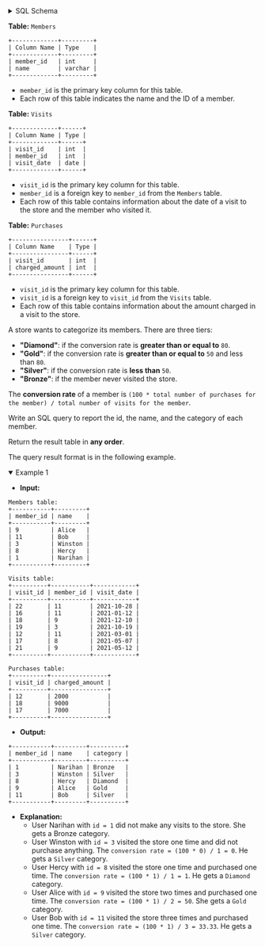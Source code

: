 <details>
<summary> SQL Schema</summary>

```sql
DROP TABLE IF EXISTS Members;

CREATE TABLE IF NOT EXISTS
  Members (member_id int, name varchar(30));

INSERT INTO
  Members (member_id, name)
VALUES
  ('9', 'Alice'),
  ('11', 'Bob'),
  ('3', 'Winston'),
  ('8', 'Hercy'),
  ('1', 'Narihan');


DROP TABLE IF EXISTS Visits;

CREATE TABLE IF NOT EXISTS
  Visits (visit_id int, member_id int, visit_date date);

INSERT INTO
  Visits (visit_id, member_id, visit_date)
VALUES
  ('22', '11', '2021-10-28'),
  ('16', '11', '2021-01-12'),
  ('18', '9', '2021-12-10'),
  ('19', '3', '2021-10-19'),
  ('12', '11', '2021-03-01'),
  ('17', '8', '2021-05-07'),
  ('21', '9', '2021-05-12');


DROP TABLE IF EXISTS Purchases;

CREATE TABLE IF NOT EXISTS
  Purchases (visit_id int, charged_amount int);

INSERT INTO
  Purchases (visit_id, charged_amount)
VALUES
  ('12', '2000'),
  ('18', '9000'),
  ('17', '7000');
```

</details>

**Table:** `Members`

```
+-------------+---------+
| Column Name | Type    |
+-------------+---------+
| member_id   | int     |
| name        | varchar |
+-------------+---------+
```

- `member_id` is the primary key column for this table.
- Each row of this table indicates the name and the ID of a member.

**Table:** `Visits`

```
+-------------+------+
| Column Name | Type |
+-------------+------+
| visit_id    | int  |
| member_id   | int  |
| visit_date  | date |
+-------------+------+
```

- `visit_id` is the primary key column for this table.
- `member_id` is a foreign key to `member_id` from the `Members` table.
- Each row of this table contains information about the date of a visit to the store and the member who visited it.

**Table:** `Purchases`

```
+----------------+------+
| Column Name    | Type |
+----------------+------+
| visit_id       | int  |
| charged_amount | int  |
+----------------+------+
```

- `visit_id` is the primary key column for this table.
- `visit_id` is a foreign key to `visit_id` from the `Visits` table.
- Each row of this table contains information about the amount charged in a visit to the store.

A store wants to categorize its members. There are three tiers:

- **"Diamond"**: if the conversion rate is **greater than or equal to** `80`.
- **"Gold"**: if the conversion rate is **greater than or equal to** `50` and less than `80`.
- **"Silver"**: if the conversion rate is **less than** `50`.
- **"Bronze"**: if the member never visited the store.

The **conversion rate** of a member is `(100 * total number of purchases for the member) / total number of visits for the member`.

Write an SQL query to report the id, the name, and the category of each member.

Return the result table in **any order**.

The query result format is in the following example.

<details open><summary> Example 1</summary>

- **Input:** 

```
Members table:
+-----------+---------+
| member_id | name    |
+-----------+---------+
| 9         | Alice   |
| 11        | Bob     |
| 3         | Winston |
| 8         | Hercy   |
| 1         | Narihan |
+-----------+---------+

Visits table:
+----------+-----------+------------+
| visit_id | member_id | visit_date |
+----------+-----------+------------+
| 22       | 11        | 2021-10-28 |
| 16       | 11        | 2021-01-12 |
| 18       | 9         | 2021-12-10 |
| 19       | 3         | 2021-10-19 |
| 12       | 11        | 2021-03-01 |
| 17       | 8         | 2021-05-07 |
| 21       | 9         | 2021-05-12 |
+----------+-----------+------------+

Purchases table:
+----------+----------------+
| visit_id | charged_amount |
+----------+----------------+
| 12       | 2000           |
| 18       | 9000           |
| 17       | 7000           |
+----------+----------------+
```

- **Output:** 

```
+-----------+---------+----------+
| member_id | name    | category |
+-----------+---------+----------+
| 1         | Narihan | Bronze   |
| 3         | Winston | Silver   |
| 8         | Hercy   | Diamond  |
| 9         | Alice   | Gold     |
| 11        | Bob     | Silver   |
+-----------+---------+----------+
```

- **Explanation:** 
  + User Narihan with `id = 1` did not make any visits to the store. She gets a Bronze category.
  + User Winston with `id = 3` visited the store one time and did not purchase anything. The `conversion rate = (100 * 0) / 1 = 0`. He gets a `Silver` category.
  + User Hercy with `id = 8` visited the store one time and purchased one time. The `conversion rate = (100 * 1) / 1 = 1`. He gets a `Diamond` category.
  + User Alice with `id = 9` visited the store two times and purchased one time. The `conversion rate = (100 * 1) / 2 = 50`. She gets a `Gold` category.
  + User Bob with `id = 11` visited the store three times and purchased one time. The `conversion rate = (100 * 1) / 3 = 33.33`. He gets a `Silver` category.

</details>
